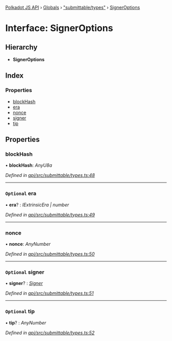 [Polkadot JS API](../README.md) › [Globals](../globals.md) › ["submittable/types"](../modules/_submittable_types_.md) › [SignerOptions](_submittable_types_.signeroptions.md)

# Interface: SignerOptions

## Hierarchy

* **SignerOptions**

## Index

### Properties

* [blockHash](_submittable_types_.signeroptions.md#blockhash)
* [era](_submittable_types_.signeroptions.md#optional-era)
* [nonce](_submittable_types_.signeroptions.md#nonce)
* [signer](_submittable_types_.signeroptions.md#optional-signer)
* [tip](_submittable_types_.signeroptions.md#optional-tip)

## Properties

###  blockHash

• **blockHash**: *AnyU8a*

*Defined in [api/src/submittable/types.ts:48](https://github.com/polkadot-js/api/blob/7ed1857589/packages/api/src/submittable/types.ts#L48)*

___

### `Optional` era

• **era**? : *IExtrinsicEra | number*

*Defined in [api/src/submittable/types.ts:49](https://github.com/polkadot-js/api/blob/7ed1857589/packages/api/src/submittable/types.ts#L49)*

___

###  nonce

• **nonce**: *AnyNumber*

*Defined in [api/src/submittable/types.ts:50](https://github.com/polkadot-js/api/blob/7ed1857589/packages/api/src/submittable/types.ts#L50)*

___

### `Optional` signer

• **signer**? : *[Signer](_types_.signer.md)*

*Defined in [api/src/submittable/types.ts:51](https://github.com/polkadot-js/api/blob/7ed1857589/packages/api/src/submittable/types.ts#L51)*

___

### `Optional` tip

• **tip**? : *AnyNumber*

*Defined in [api/src/submittable/types.ts:52](https://github.com/polkadot-js/api/blob/7ed1857589/packages/api/src/submittable/types.ts#L52)*
